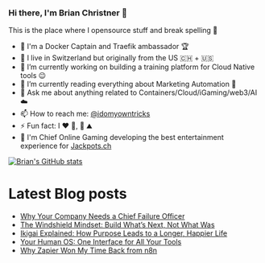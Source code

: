 ### Hi there, I'm Brian Christner 👋
This is the place where I opensource stuff and break spelling :rofl:

- 🐳 I'm a Docker Captain and Traefik ambassador :trophy:
- 📍 I live in Switzerland but originally from the US :switzerland: + :us:
- 🔭 I’m currently working on building a training platform for Cloud Native tools :wink:
- 🌱 I’m currently reading everything about Marketing Automation :book:
- 💬 Ask me about anything related to Containers/Cloud/iGaming/web3/AI :cloud:
- 📫 How to reach me: [@idomyowntricks](https://twitter.com/idomyowntricks)
- ⚡ Fun fact: I :heart: :bicyclist:, :ski: :mountain:
- 🎰 I'm Chief Online Gaming developing the best entertainment experience for [Jackpots.ch](https://www.jackpots.ch)

[![Brian's GitHub stats](https://github-readme-stats.vercel.app/api?username=vegasbrianc&show_icons=true&theme=dark)](https://github.com/anuraghazra/github-readme-stats)


# Latest Blog posts
<!-- BLOG-POST-LIST:START -->
- [Why Your Company Needs a Chief Failure Officer](https://brianchristner.io/why-your-company-needs-a-chief-failure-officer/)
- [The Windshield Mindset: Build What’s Next, Not What Was](https://brianchristner.io/the-windshield-mindset-build-whats-next-not-what-was/)
- [Ikigai Explained: How Purpose Leads to a Longer, Happier Life](https://brianchristner.io/ikigai-explained-how-purpose-leads-to-a-longer-happier-life/)
- [Your Human OS: One Interface for All Your Tools](https://brianchristner.io/your-human-os-one-interface-for-all-your-tools/)
- [Why Zapier Won My Time Back from n8n](https://dev.to/vegasbrianc/why-zapier-won-my-time-back-from-n8n-1ddf)
<!-- BLOG-POST-LIST:END -->
